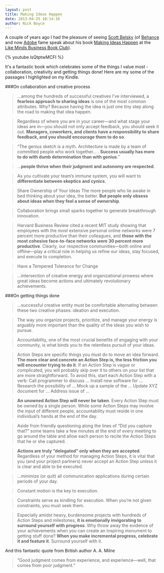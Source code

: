 ```yaml
---
layout: post
title: Making Ideas Happen
date: 2013-04-25 10:14:16
author: Nick Boyce
---
```

A couple of years ago I had the pleasure of seeing [Scott Belsky](http://www.scottbelsky.com/) (of [Behance](http://www.behance.com) and now [Adobe](http://www.adobe.com) fame speak about his book [Making Ideas Happen](http://99u.com/book/making-ideas-happen) at the [Like Minds Business Book Club](http://wearelikeminds.com/books)). 

{% youtube lsQtptwMCFI %}

It's a fantastic book which celebrates some of the things I value most - collaboration, creativity and getting things done! Here are my some of the passages I highlighted on my Kindle.

###On collaboration and creative process

> ...among the hundreds of successful creatives I’ve interviewed, a **fearless approach to sharing ideas** is one of the most common attributes. Why? Because having the idea is just one tiny step along the road to making that idea happen.

> Regardless of where you are in your career—and what stage your ideas are in—you should not only accept feedback, you should seek it out. **Managers, coworkers, and clients have a responsibility to share feedback, and you should encourage them to do so**.

> “The genius sketch is a myth. Architecture is made by a team of committed people who work together… . **Success usually has more to do with dumb determination than with genius**.”

> ...**people thrive when their judgment and autonomy are respected**.

> As you cultivate your team’s immune system, you will want to **differentiate between skeptics and cynics**.

> Share Ownership of Your Ideas The more people who lie awake in bed thinking about your idea, the better. **But people only obsess about ideas when they feel a sense of ownership**.

> Collaboration brings small sparks together to generate breakthrough innovation.

> Harvard Business Review cited a recent MIT study showing that employees with the most extensive personal online networks were 7 percent more productive than their colleagues, and **those with the most cohesive face-to-face networks were 30 percent more productive**. Clearly, our respective communities—both online and offline—play a critical role in helping us refine our ideas, stay focused, and execute to completion.

> Have a Tempered Tolerance for Change

> ...intersection of creative energy and organizational prowess where great ideas become actions and ultimately revolutionary achievements.

###On getting things done

> ...successful creative entity must be comfortable alternating between these two creative phases: ideation and execution.

> The way you organize projects, prioritize, and manage your energy is arguably more important than the quality of the ideas you wish to pursue.

> Accountability, one of the most crucial benefits of engaging with your community, is what binds you to the relentless pursuit of your ideas.

> Action Steps are specific things you must do to move an idea forward. **The more clear and concrete an Action Step is, the less friction you will encounter trying to do it**. If an Action Step is vague or complicated, you will probably skip over it to others on your list that are more straightforward. To avoid this, start each Action Step with a verb: Call programmer to discuss … Install new software for … Research the possibility of … Mock up a sample of the … Update XYZ document for … Address issue of …

> **An unowned Action Step will never be taken**. Every Action Step must be owned by a single person. While some Action Steps may involve the input of different people, accountability must reside in one individual’s hands at the end of the day.

> Aside from friendly questioning along the lines of “Did you capture that?” some teams take a few minutes at the end of every meeting to go around the table and allow each person to recite the Action Steps that he or she captured.

> **Actions are truly “delegated” only when they are accepted**. Regardless of your method for managing Action Steps, it is vital that you (and your project partners) never accept an Action Step unless it is clear and able to be executed.

> ...minimize (or quit) all communication applications during certain periods of your day.

> Constant motion is the key to execution.

> Constraints serve as kindling for execution. When you’re not given constraints, you must seek them.

> Especially amidst heavy, burdensome projects with hundreds of Action Steps and milestones, **it is emotionally invigorating to surround yourself with progress**. Why throw away the evidence of your achievements when you can create an inspiring monument to getting stuff done? **When you make incremental progress, celebrate it and feature it**. Surround yourself with it.

And this fantastic quote from British author A. A. Milne

> “Good judgment comes from experience, and experience—well, that comes from poor judgment.”